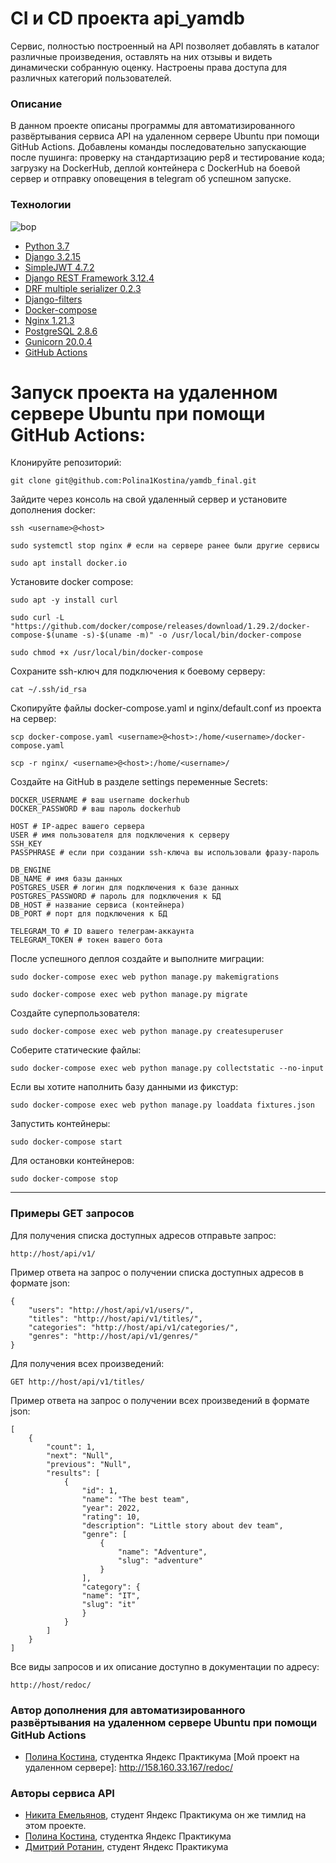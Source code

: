 # CI и CD проекта api_yamdb
Сервис, полностью построенный на API позволяет добавлять в каталог различные произведения, оставлять на них отзывы и видеть динамически собранную оценку. Настроены права доступа для различных категорий пользователей.
### Описание
В данном проекте описаны программы для автоматизированного развёртывания сервиса API на удаленном сервере Ubuntu при помощи GitHub Actions. Добавлены команды последовательно запускающие после пушинга: проверку на стандартизацию pep8 и тестирование кода; загрузку на DockerHub, деплой контейнера с DockerHub на боевой сервер и отправку оповещения в telegram об успешном запуске.
### Технологии
![bop](https://github.com/Polina1Kostina/yamdb_final/actions/workflows/yamdb_workflow.yml/badge.svg)
- [Python 3.7]
- [Django 3.2.15]
- [SimpleJWT 4.7.2]
- [Django REST Framework 3.12.4]
- [DRF multiple serializer 0.2.3]
- [Django-filters]
- [Docker-compose]
- [Nginx 1.21.3]
- [PostgreSQL 2.8.6]
- [Gunicorn 20.0.4]
- [GitHub Actions]

# Запуск проекта на удаленном сервере Ubuntu при помощи GitHub Actions:

Клонируйте репозиторий:
```
git clone git@github.com:Polina1Kostina/yamdb_final.git
```
Зайдите через консоль на свой удаленный сервер и установите дополнения docker:
```
ssh <username>@<host>
```
```
sudo systemctl stop nginx # если на сервере ранее были другие сервисы
```
```
sudo apt install docker.io 
```
Установите docker compose:
```
sudo apt -y install curl
```
```
sudo curl -L "https://github.com/docker/compose/releases/download/1.29.2/docker-compose-$(uname -s)-$(uname -m)" -o /usr/local/bin/docker-compose
```
```
sudo chmod +x /usr/local/bin/docker-compose
```
Сохраните ssh-ключ для подключения к боевому серверу:
```
cat ~/.ssh/id_rsa
```
Скопируйте файлы docker-compose.yaml и nginx/default.conf из проекта на сервер:
```
scp docker-compose.yaml <username>@<host>:/home/<username>/docker-compose.yaml
```
```
scp -r nginx/ <username>@<host>:/home/<username>/
```
Создайте на GitHub в разделе settings переменные Secrets:
```
DOCKER_USERNAME # ваш username dockerhub
DOCKER_PASSWORD # ваш пароль dockerhub

HOST # IP-адрес вашего сервера
USER # имя пользователя для подключения к серверу
SSH_KEY
PASSPHRASE # если при создании ssh-ключа вы использовали фразу-пароль

DB_ENGINE
DB_NAME # имя базы данных
POSTGRES_USER # логин для подключения к базе данных
POSTGRES_PASSWORD # пароль для подключения к БД
DB_HOST # название сервиса (контейнера)
DB_PORT # порт для подключения к БД

TELEGRAM_TO # ID вашего телеграм-аккаунта
TELEGRAM_TOKEN # токен вашего бота
```
После успешного деплоя создайте и выполните миграции:
```
sudo docker-compose exec web python manage.py makemigrations
```
```
sudo docker-compose exec web python manage.py migrate
```
Создайте суперпользователя:
```
sudo docker-compose exec web python manage.py createsuperuser
```
Соберите статические файлы:
```
sudo docker-compose exec web python manage.py collectstatic --no-input
```
Если вы хотите наполнить базу данными из фикстур:
```
sudo docker-compose exec web python manage.py loaddata fixtures.json
```
Запустить контейнеры:
```
sudo docker-compose start
```
Для остановки контейнеров:
```
sudo docker-compose stop
```
___
### Примеры GET запросов
Для получения списка доступных адресов отправьте запрос:
```
http://host/api/v1/
```
Пример ответа на запрос о получении списка доступных адресов в формате json:
```
{
    "users": "http://host/api/v1/users/",
    "titles": "http://host/api/v1/titles/",
    "categories": "http://host/api/v1/categories/",
    "genres": "http://host/api/v1/genres/"
}
```
Для получения всех произведений:
```
GET http://host/api/v1/titles/
```
Пример ответа на запрос о получении всех произведений в формате json:
```
[
    {
        "count": 1,
        "next": "Null",
        "previous": "Null",
        "results": [
            {
                "id": 1,
                "name": "The best team",
                "year": 2022,
                "rating": 10,
                "description": "Little story about dev team",
                "genre": [
                    {
                        "name": "Adventure",
                        "slug": "adventure"
                    }
                ],
                "category": {
                "name": "IT",
                "slug": "it"
                }
            }
        ]
    }
]
```
Все виды запросов и их описание доступно в документации по адресу:
```
http://host/redoc/
```
### Автор дополнения для автоматизированного развёртывания на удаленном сервере Ubuntu при помощи GitHub Actions
- [Полина Костина], студентка Яндекс Практикума
[Мой проект на удаленном сервере]: <http://158.160.33.167/redoc/>

### Авторы сервиса API
- [Никита Емельянов], студент Яндекс Практикума он же тимлид на этом проекте.
- [Полина Костина], студентка Яндекс Практикума
- [Дмитрий Ротанин], студент Яндекс Практикума


[//]: # (Ниже находятся справочные ссылки)

   [Python 3.7]: <https://www.python.org/downloads/release/python-370/>
   [Django 3.2.15]: <https://www.djangoproject.com/download/>
   [SimpleJWT 4.7.2]: <https://django-rest-framework-simplejwt.readthedocs.io/en/latest/>
   [Django REST Framework 3.12.4]: <https://www.django-rest-framework.org/community/release-notes/>
   [DRF multiple serializer 0.2.3]: <https://pypi.org/project/drf-multiple-serializer/>
   [Django-filters]: <https://django-filter.readthedocs.io/en/stable/guide/install.html>
   [Docker-compose]: <https://docs.docker.com/compose/gettingstarted/>
   [Nginx 1.21.3]: <https://nginx.org/ru/docs/beginners_guide.html>
   [PostgreSQL 2.8.6]: <https://www.postgresql.org/docs/>
   [Gunicorn 20.0.4]: <https://docs.gunicorn.org/en/stable/install.html>
   [GitHub Actions]: <https://docs.github.com/en/actions>
   [Никита Емельянов]: <https://github.com/Tozix>
   [Полина Костина]: <https://github.com/Polina1Kostina>
   [Дмитрий Ротанин]: <https://github.com/Annsjaw>
